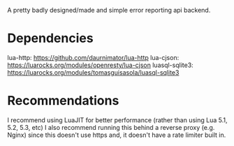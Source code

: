 A pretty badly designed/made and simple error reporting api backend.

# Dependencies
lua-http: https://github.com/daurnimator/lua-http
lua-cjson: https://luarocks.org/modules/openresty/lua-cjson
luasql-sqlite3: https://luarocks.org/modules/tomasguisasola/luasql-sqlite3

# Recommendations
I recommend using LuaJIT for better performance (rather than using Lua 5.1, 5.2, 5.3, etc)
I also recommend running this behind a reverse proxy (e.g. Nginx) since this doesn't use https and, it doesn't have a rate limiter built in.

